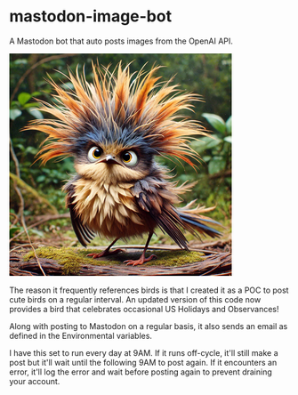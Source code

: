 # mastodon-image-bot
A Mastodon bot that auto posts images from the OpenAI API.

![A floofy-headed AI generated bird.](birb.png "A floofy-headed AI generated bird.")

The reason it frequently references birds is that I created it as a POC to post cute birds on a regular interval. An updated version of this code now provides a bird that celebrates occasional US Holidays and Observances!

Along with posting to Mastodon on a regular basis, it also sends an email as defined in the Environmental variables.

I have this set to run every day at 9AM. If it runs off-cycle, it'll still make a post but it'll wait until the following 9AM to post again. If it encounters an error, it'll log the error and wait before posting again to prevent draining your account.